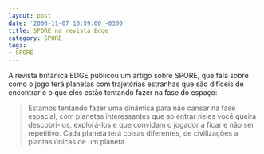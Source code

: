 ```yaml
---
layout: post
date: '2006-11-07 10:59:00 -0300'
title: SPORE na revista Edge
category: SPORE
tags:
- SPORE
---
```

A revista britânica EDGE publicou um artigo sobre SPORE, que fala sobre como o jogo terá planetas com trajetórias estranhas que são difíceis de encontrar e o que eles estão tentando fazer na fase do espaço:

> Estamos tentando fazer uma dinâmica para não cansar na fase espacial, com planetas interessantes que ao entrar neles você queira descobri-los, explorá-los e que convidam o jogador a ficar e não ser repetitivo. Cada planeta terá coisas diferentes, de civilizações a plantas únicas de um planeta.